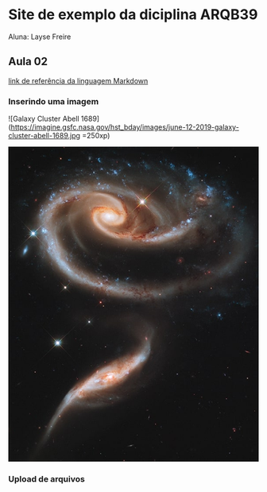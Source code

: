 # Site de exemplo da diciplina ARQB39

Aluna: Layse Freire

## Aula 02
[link de referência da linguagem Markdown](https://markdown.net.br)

### Inserindo uma imagem

![Galaxy Cluster Abell 1689](https://imagine.gsfc.nasa.gov/hst_bday/images/june-12-2019-galaxy-cluster-abell-1689.jpg =250xp)

![Rose galaxy](Figs/Rose_Arp273.jpg)

### Upload de arquivos
